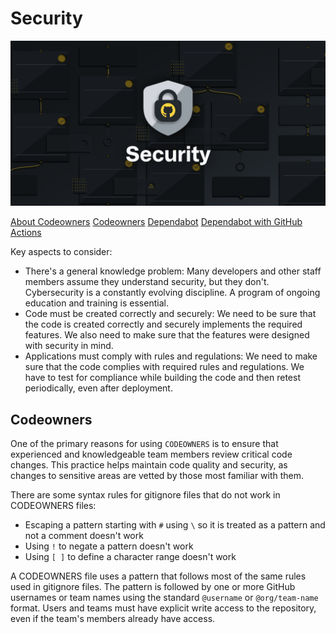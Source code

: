 # Security

![security](./img/security.png)

[About Codeowners](https://docs.github.com/en/repositories/managing-your-repositorys-settings-and-features/customizing-your-repository/about-code-owners)
[Codeowners](https://dev.to/eunice-js/a-comprehensive-guide-to-codeowners-in-github-22ga)
[Dependabot](https://docs.github.com/en/code-security/dependabot/working-with-dependabot/automating-dependabot-with-github-actions)
[Dependabot with GitHub Actions](https://docs.github.com/en/code-security/dependabot/working-with-dependabot/automating-dependabot-with-github-actions)

Key aspects to consider:

- There's a general knowledge problem: Many developers and other staff members assume they understand security, but they don't. Cybersecurity is a constantly evolving discipline. A program of ongoing education and training is essential.
- Code must be created correctly and securely: We need to be sure that the code is created correctly and securely implements the required features. We also need to make sure that the features were designed with security in mind.
- Applications must comply with rules and regulations: We need to make sure that the code complies with required rules and regulations. We have to test for compliance while building the code and then retest periodically, even after deployment.

## Codeowners

One of the primary reasons for using `CODEOWNERS` is to ensure that experienced and knowledgeable team members review critical code changes. This practice helps maintain code quality and security, as changes to sensitive areas are vetted by those most familiar with them.

There are some syntax rules for gitignore files that do not work in CODEOWNERS files:

- Escaping a pattern starting with `#` using `\` so it is treated as a pattern and not a comment doesn't work
- Using `!` to negate a pattern doesn't work
- Using `[ ]` to define a character range doesn't work

A CODEOWNERS file uses a pattern that follows most of the same rules used in gitignore files. The pattern is followed by one or more GitHub usernames or team names using the standard `@username` or `@org/team-name` format. Users and teams must have explicit write access to the repository, even if the team's members already have access.
